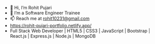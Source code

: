 - 👋 Hi, I’m Rohit Pujari
- 👀 I’m a Software Engineer Trainee
- 📫 Reach me at rohit10231@gmail.com
- https://rohit-pujari-portfolio.netlify.app/
- Full Stack Web Developer | HTML5 | CSS3 | JavaScript | Bootstrap | React.js | Express.js | Node.js | MongoDB

<!---
rohitpujari1144/rohitpujari1144 is a ✨ special ✨ repository because its `README.md` (this file) appears on your GitHub profile.
You can click the Preview link to take a look at your changes.
--->
